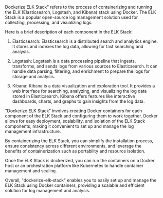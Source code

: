 Dockerize ELK Stack" refers to the process of containerizing and running the ELK (Elasticsearch, Logstash, and Kibana) stack using Docker. The ELK Stack is a popular open-source log management solution used for collecting, processing, and visualizing logs.

Here is a brief description of each component in the ELK Stack:

1) Elasticsearch: Elasticsearch is a distributed search and analytics engine. It stores and indexes the log data, allowing for fast searching and analysis.

2) Logstash: Logstash is a data processing pipeline that ingests, transforms, and sends logs from various sources to Elasticsearch. It can handle data parsing, filtering, and enrichment to prepare the logs for storage and analysis.

3) Kibana: Kibana is a data visualization and exploration tool. It provides a web interface for searching, analyzing, and visualizing the log data stored in Elasticsearch. Kibana offers features like interactive dashboards, charts, and graphs to gain insights from the log data.

"Dockerize ELK Stack" involves creating Docker containers for each component of the ELK Stack and configuring them to work together. Docker allows for easy deployment, scalability, and isolation of the ELK Stack components, making it convenient to set up and manage the log management infrastructure.

By containerizing the ELK Stack, you can simplify the installation process, ensure consistency across different environments, and leverage the benefits of containerization such as portability and resource isolation.

Once the ELK Stack is dockerized, you can run the containers on a Docker host or an orchestration platform like Kubernetes to handle container management and scaling.

Overall, "dockerize-elk-stack" enables you to easily set up and manage the ELK Stack using Docker containers, providing a scalable and efficient solution for log management and analysis.




